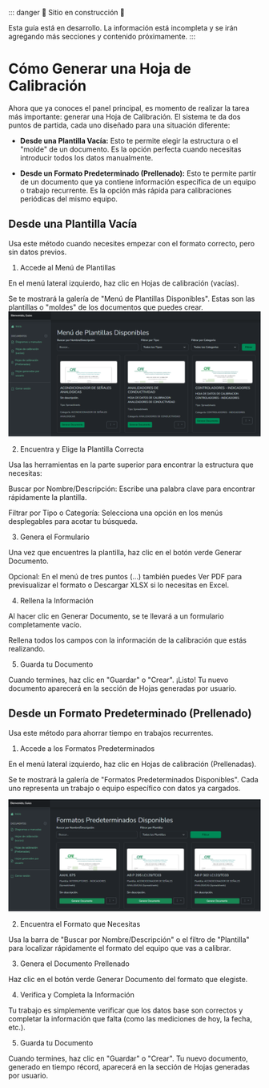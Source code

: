 ::: danger
🚧 Sitio en construcción 🚧

Esta guía está en desarrollo. La información está incompleta y se irán agregando más secciones y contenido próximamente.
:::
# Cómo Generar una Hoja de Calibración

Ahora que ya conoces el panel principal, es momento de realizar la tarea más importante: generar una Hoja de Calibración. El sistema te da dos puntos de partida, cada uno diseñado para una situación diferente:

* **Desde una Plantilla Vacía:** Esto te permite elegir la estructura o el "molde" de un documento. Es la opción perfecta cuando necesitas introducir todos los datos manualmente.

* **Desde un Formato Predeterminado (Prellenado):** Esto te permite partir de un documento que ya contiene información específica de un equipo o trabajo recurrente. Es la opción más rápida para calibraciones periódicas del mismo equipo.

## Desde una Plantilla Vacía

Usa este método cuando necesites empezar con el formato correcto, pero sin datos previos.

1. Accede al Menú de Plantillas

En el menú lateral izquierdo, haz clic en Hojas de calibración (vacías).

Se te mostrará la galería de "Menú de Plantillas Disponibles". Estas son las plantillas o "moldes" de los documentos que puedes crear. ![Menu de plantillas vacias](../public/img/menu_plantillas_vacias.png)

2. Encuentra y Elige la Plantilla Correcta

Usa las herramientas en la parte superior para encontrar la estructura que necesitas:

Buscar por Nombre/Descripción: Escribe una palabra clave para encontrar rápidamente la plantilla.

Filtrar por Tipo o Categoría: Selecciona una opción en los menús desplegables para acotar tu búsqueda.

3. Genera el Formulario

Una vez que encuentres la plantilla, haz clic en el botón verde Generar Documento.

Opcional: En el menú de tres puntos (...) también puedes Ver PDF para previsualizar el formato o Descargar XLSX si lo necesitas en Excel.

4. Rellena la Información

Al hacer clic en Generar Documento, se te llevará a un formulario completamente vacío.

Rellena todos los campos con la información de la calibración que estás realizando.

5. Guarda tu Documento

Cuando termines, haz clic en "Guardar" o "Crear". ¡Listo! Tu nuevo documento aparecerá en la sección de Hojas generadas por usuario.

## Desde un Formato Predeterminado (Prellenado)

Usa este método para ahorrar tiempo en trabajos recurrentes.

1. Accede a los Formatos Predeterminados

En el menú lateral izquierdo, haz clic en Hojas de calibración (Prellenadas).

Se te mostrará la galería de "Formatos Predeterminados Disponibles". Cada uno representa un trabajo o equipo específico con datos ya cargados.

![menu plantillas prellenadas](../public/img/menu_plantillas_prellenadas.png)

2. Encuentra el Formato que Necesitas

Usa la barra de "Buscar por Nombre/Descripción" o el filtro de "Plantilla" para localizar rápidamente el formato del equipo que vas a calibrar.

3. Genera el Documento Prellenado

Haz clic en el botón verde Generar Documento del formato que elegiste.

4. Verifica y Completa la Información

Tu trabajo es simplemente verificar que los datos base son correctos y completar la información que falta (como las mediciones de hoy, la fecha, etc.).

5. Guarda tu Documento

Cuando termines, haz clic en "Guardar" o "Crear". Tu nuevo documento, generado en tiempo récord, aparecerá en la sección de Hojas generadas por usuario.

